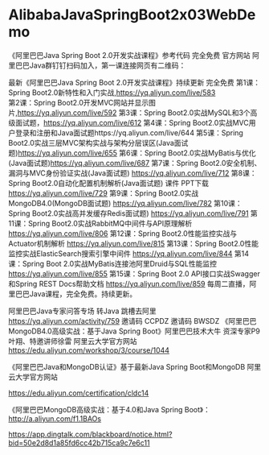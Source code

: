 # AlibabaJavaSpringBoot2x03WebDemo
《阿里巴巴Java Spring Boot 2.0开发实战课程》参考代码 完全免费 官方网站 
阿里巴巴Java群钉钉扫码加入，第一课连接网页有二维码：

最新《阿里巴巴Java Spring Boot 2.0开发实战课程》持续更新 完全免费
第1课：Spring Boot2.0新特性和入门实战,https://yq.aliyun.com/live/583  
第2课：Spring Boot2.0开发MVC网站并显示图片,https://yq.aliyun.com/live/592
第3课：Spring Boot2.0实战MySQL和3个高级面试题，https://yq.aliyun.com/live/612
第4课：Spring Boot2.0实战MVC用户登录和注册和Java面试题https://yq.aliyun.com/live/644
第5课：Spring Boot2.0实战三层MVC架构实战与架构分层误区(Java面试题)https://yq.aliyun.com/live/655
第6课：Spring Boot2.0实战MyBatis与优化(Java面试题)https://yq.aliyun.com/live/687
第7课：Spring Boot2.0安全机制、漏洞与MVC身份验证实战(Java面试题) https://yq.aliyun.com/live/712
第8课：Spring Boot2.0自动化配置机制解析(Java面试题) 课件 PPT下载 https://yq.aliyun.com/live/729
第9课：Spring Boot2.0实战MongoDB4.0(MongoDB面试题) https://yq.aliyun.com/live/782
第10课：Spring Boot2.0实战高并发缓存Redis面试题) https://yq.aliyun.com/live/791
第11课：Spring Boot2.0实战RabbitMQ中间件与API原理解析 https://yq.aliyun.com/live/806
第12课：Spring Boot2.0性能监控实战与Actuator机制解析 https://yq.aliyun.com/live/815
第13课：Spring Boot2.0性能监控实战ElasticSearch搜索引擎中间件 https://yq.aliyun.com/live/844
第14课：Spring Boot 2.0实战MyBatis连接池阿里Druid与SQL性能监控 https://yq.aliyun.com/live/855
第15课：Spring Boot 2.0 API接口实战Swagger和Spring REST Docs帮助文档 https://yq.aliyun.com/live/859
每周二直播，阿里巴巴Java课程，完全免费。持续更新。

阿里巴巴Java专家问答专场 转Java 跳槽去阿里 https://yq.aliyun.com/activity/759 邀请码 CCPDZ 
邀请码  BWSDZ
《阿里巴巴MongoDB4.0高级实战：基于Java Spring Boot》阿里巴巴技术大牛 资深专家P9叶翔、特邀讲师徐雷
阿里云大学官方网站 https://edu.aliyun.com/workshop/3/course/1044

《阿里巴巴Java和MongoDB认证》基于最新Java Spring Boot和MongoDB 阿里云大学官方网站

https://edu.aliyun.com/certification/cldc14

《阿里巴巴MongoDB高级实战：基于4.0和Java Spring Boot》：http://a.aliyun.com/f1.1BAOs

https://app.dingtalk.com/blackboard/notice.html?bid=50e2d8d1a85fd6cc42b715ca9c7e6c11
